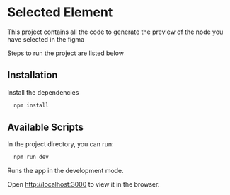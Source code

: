 # Selected Element

This project contains all the code to generate the preview of the node you have selected in the figma

Steps to run the project are listed below

## Installation

Install the dependencies

```bash
  npm install
```

## Available Scripts

In the project directory, you can run:

```bash
  npm run dev
```

Runs the app in the development mode.

Open [http://localhost:3000](http://localhost:3000) to view it in the browser.
